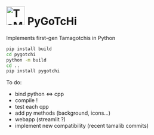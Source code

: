 # <img src="https://static.wikia.nocookie.net/tamagotchi/images/7/7c/Nyorotchi_anim_gen1.gif/revision/latest?cb=20181014132249" alt="TaMaGoTcHi" width="50"/> PyGoTcHi

Implements first-gen Tamagotchis in Python

```sh
pip install build
cd pygotchi
python -m build
cd ..
pip install pygotchi
```

To do:

- bind python <=> cpp
- compile !
- test each cpp
- add py methods (background, icons...)
- webapp (streamlit ?)
- implement new compatibility (recent tamalib commits)
